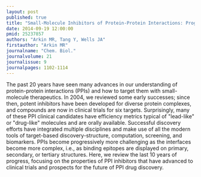 ```yaml
---
layout: post
published: true
title: "Small-Molecule Inhibitors of Protein-Protein Interactions: Progressing toward the Reality."
date: 2014-09-19 12:00:00
pmid: 25237857
authors: "Arkin MR, Tang Y, Wells JA"
firstauthor: "Arkin MR"
journalname: "Chem. Biol."
journalvolume: 21
journalissue: 9
journalpages: 1102-1114
---
```


The past 20 years have seen many advances in our understanding of protein-protein interactions (PPIs) and how to target them with small-molecule therapeutics. In 2004, we reviewed some early successes; since then, potent inhibitors have been developed for diverse protein complexes, and compounds are now in clinical trials for six targets. Surprisingly, many of these PPI clinical candidates have efficiency metrics typical of &quot;lead-like&quot; or &quot;drug-like&quot; molecules and are orally available. Successful discovery efforts have integrated multiple disciplines and make use of all the modern tools of target-based discovery-structure, computation, screening, and biomarkers. PPIs become progressively more challenging as the interfaces become more complex, i.e., as binding epitopes are displayed on primary, secondary, or tertiary structures. Here, we review the last 10 years of progress, focusing on the properties of PPI inhibitors that have advanced to clinical trials and prospects for the future of PPI drug discovery.

